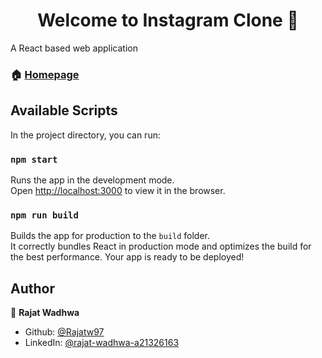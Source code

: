 <h1 align="center">Welcome to Instagram Clone 👋</h1>
<p>
 
</p>
 A React based web application

### 🏠 [Homepage](https://instagram-react-d38df.firebaseapp.com)


## Available Scripts

In the project directory, you can run:

### `npm start`

Runs the app in the development mode.<br />
Open [http://localhost:3000](http://localhost:3000) to view it in the browser.

### `npm run build`

Builds the app for production to the `build` folder.<br />
It correctly bundles React in production mode and optimizes the build for the best performance.
Your app is ready to be deployed!

## Author

👤 **Rajat Wadhwa**

* Github: [@Rajatw97](https://github.com/Rajatw97)
* LinkedIn: [@rajat-wadhwa-a21326163](https://linkedin.com/in/rajat-wadhwa-a21326163)



